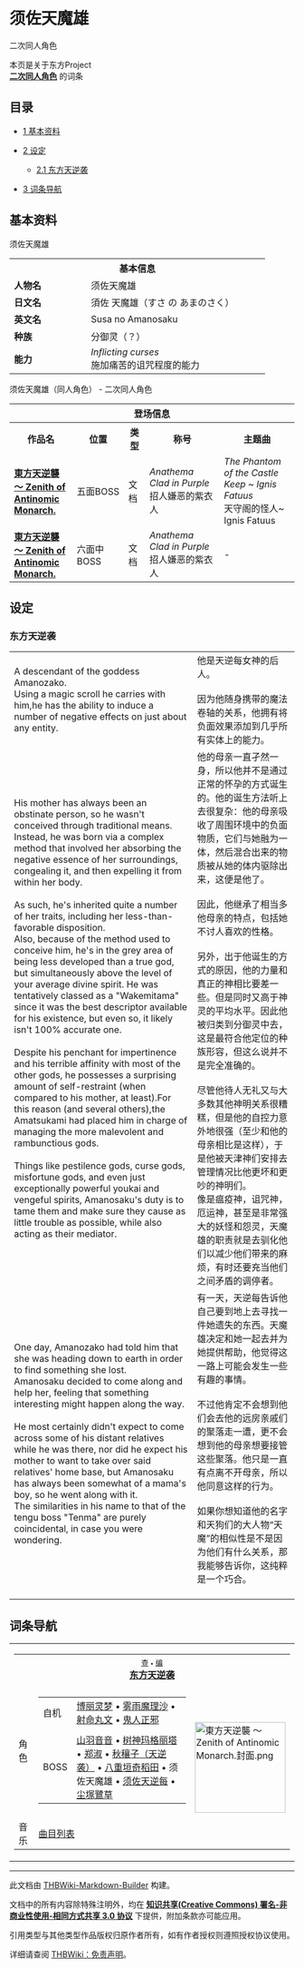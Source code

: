 # 须佐天魔雄

<!-- source html: G:\repos\THBWiki-Markdown-Builder\THBWikiMarkdown\Temp\main\4\48\ns0%3A%E9%A1%BB%E4%BD%90%E5%A4%A9%E9%AD%94%E9%9B%84.html -->

二次同人角色

本页是关于东方Project  
 **[二次同人角色](./二次角色列表.md)** 的词条

## 目录

- [1 基本资料](#基本资料)
- [2 设定](#设定)

  - [2.1 东方天逆袭](#东方天逆袭)



- [3 词条导航](#词条导航)





## 基本资料
[](./文件-须佐天魔雄.png.md)  [](./文件-须佐天魔雄.png.md)须佐天魔雄

<table>
<tbody><tr>
<th colspan="2">基本信息</th>
</tr>
<tr>
<td style="width:120px"><b>人物名</b></td><td style="min-width:300px">须佐天魔雄</td>
</tr><tr><td><b>日文名</b></td><td>須佐 天魔雄（すさ の あまのさく）</td></tr><tr><td><b>英文名</b></td><td>Susa no Amanosaku</td></tr><tr><td><b>种族</b></td><td>分御灵（？）</td></tr><tr><td><b>能力</b></td><td><i>Inflicting curses</i><br>施加痛苦的诅咒程度的能力</td></tr></tbody></table>

须佐天魔雄（同人角色） - 二次同人角色

<table>
<tbody><tr>
<th colspan="5">登场信息</th>
</tr><tr><th><b>作品名</b></th><th><b>位置</b></th><th><b>类型</b></th><th><b>称号</b></th><th><b>主题曲</b></th></tr><tr><td rowspan="1" style="width:120px"><b><a href="./東方天逆襲_～_Zenith_of_Antinomic_Monarch..md" title="東方天逆襲 ～ Zenith of Antinomic Monarch.">東方天逆襲 ～ Zenith of Antinomic Monarch.</a></b></td><td style="width:130px">五面BOSS</td><td class="bg-color-danger-30" style="width:30px;">文档</td><td style="width:180px"><i>Anathema Clad in Purple</i><br>招人嫌恶的紫衣人</td><td style="width:200px"><i>The Phantom of the Castle Keep ~ Ignis Fatuus</i><br>天守阁的怪人~ Ignis Fatuus</td></tr>
<tr><td rowspan="1" style="width:120px"><b><a href="./東方天逆襲_～_Zenith_of_Antinomic_Monarch..md" title="東方天逆襲 ～ Zenith of Antinomic Monarch.">東方天逆襲 ～ Zenith of Antinomic Monarch.</a></b></td><td style="width:130px">六面中BOSS</td><td class="bg-color-danger-30" style="width:30px;">文档</td><td style="width:180px"><i>Anathema Clad in Purple</i><br>招人嫌恶的紫衣人</td><td style="width:200px">-</td></tr></tbody></table>



## 设定

### 东方天逆袭

<table><tbody><tr class="tt-content" id="东方天逆袭-1" data-pos="&#91;&quot;\u4e1c\u65b9\u5929\u9006\u88ad&quot;,1&#93;"><td class="tt-ja" lang="ja"><div class="poem">A descendant of the goddess Amanozako.<br>Using a magic scroll he carries with him,he has the ability to induce a number of negative effects on just about any entity.</div></td><td class="tt-zh" lang="zh"><div class="poem">他是天逆每女神的后人。<br><br>因为他随身携带的魔法卷轴的关系，他拥有将负面效果添加到几乎所有实体上的能力。</div></td></tr><tr class="tt-content" id="东方天逆袭-2" data-pos="&#91;&quot;\u4e1c\u65b9\u5929\u9006\u88ad&quot;,2&#93;"><td class="tt-ja" lang="ja"><div class="poem">His mother has always been an obstinate person, so he wasn't conceived through traditional means. Instead, he was born via a complex method that involved her absorbing the negative essence of her surroundings, congealing it, and then expelling it from within her body.<br><br>As such, he's inherited quite a number of her traits, including her less-than-favorable disposition.<br>Also, because of the method used to conceive him, he's in the grey area of being less developed than a true god, but simultaneously above the level of your average divine spirit. He was tentatively classed as a "Wakemitama" since it was the best descriptor available for his existence, but even so, it likely isn't 100% accurate one.<br><br>Despite his penchant for impertinence and his terrible affinity with most of the other gods, he possesses a surprising amount of self-restraint (when compared to his mother, at least).For this reason (and several others),the Amatsukami had placed him in charge of managing the more malevolent and rambunctious gods.<br><br>Things like pestilence gods, curse gods, misfortune gods, and even just exceptionally powerful youkai and vengeful spirits, Amanosaku's duty is to tame them and make sure they cause as little trouble as possible, while also acting as their mediator.</div></td><td class="tt-zh" lang="zh"><div class="poem">他的母亲一直孑然一身，所以他并不是通过正常的怀孕的方式诞生的。他的诞生方法听上去很复杂：他的母亲吸收了周围环境中的负面物质，它们与她融为一体，然后混合出来的物质被从她的体内驱除出来，这便是他了。<br><br>因此，他继承了相当多他母亲的特点，包括她不讨人喜欢的性格。<br><br>另外，出于他诞生的方式的原因，他的力量和真正的神相比要差一些。但是同时又高于神灵的平均水平。因此他被归类到分御灵中去，这是最符合他定位的种族形容，但这么说并不是完全准确的。<br><br>尽管他待人无礼又与大多数其他神明关系很糟糕，但是他的自控力意外地很强（至少和他的母亲相比是这样），于是他被天津神们安排去管理情况比他更坏和更吵的神明们。<br>像是瘟疫神，诅咒神，厄运神，甚至是非常强大的妖怪和怨灵，天魔雄的职责就是去驯化他们以减少他们带来的麻烦，有时还要充当他们之间矛盾的调停者。</div></td></tr><tr class="tt-content" id="东方天逆袭-3" data-pos="&#91;&quot;\u4e1c\u65b9\u5929\u9006\u88ad&quot;,3&#93;"><td class="tt-ja" lang="ja"><div class="poem">One day, Amanozako had told him that she was heading down to earth in order to find something she lost.<br>Amanosaku decided to come along and help her, feeling that something interesting might happen along the way.<br><br>He most certainly didn't expect to come across some of his distant relatives while he was there, nor did he expect his mother to want to take over said relatives' home base, but Amanosaku has always been somewhat of a mama's boy, so he went along with it.<br>The similarities in his name to that of the tengu boss "Tenma" are purely coincidental, in case you were wondering.</div></td><td class="tt-zh" lang="zh"><div class="poem">有一天，天逆每告诉他自己要到地上去寻找一件她遗失的东西。天魔雄决定和她一起去并为她提供帮助，他觉得这一路上可能会发生一些有趣的事情。<br><br>不过他肯定不会想到他们会去他的远房亲戚们的聚落走一遭，更不会想到他的母亲想要接管这些聚落。他只是一直有点离不开母亲，所以他同意这样的行为。<br><br>如果你想知道他的名字和天狗们的大人物“天魔”的相似性是不是因为他们有什么关系，那我能够告诉你，这纯粹是一个巧合。<br><br></div></td></tr></tbody></table>



## 词条导航
  
  

<table><tbody><tr><td><table cellspacing="0" class="nowraplinks mw-collapsible mw-collapsed" style="width:100%;;;"><tbody><tr><th style=";" colspan="3" class="navbox-title"><div class="navbar"><div class="noprint plainlinksneverexpand" style="background-color:transparent; padding:0; font-weight:normal; font-size:80%; white-space:nowrap;"><a href="./東方天逆襲_～_Zenith_of_Antinomic_Monarch.-导航.md" title="東方天逆襲 ～ Zenith of Antinomic Monarch./导航"><span style=";;border:none;" title="查看这个模板">查</span></a>&#160;<span style="font-size:80%;">•</span>&#160;<a href="/index.php?title=%E6%9D%B1%E6%96%B9%E5%A4%A9%E9%80%86%E8%A5%B2_%EF%BD%9E_Zenith_of_Antinomic_Monarch./%E5%AF%BC%E8%88%AA&amp;action=edit"><span style=";;border:none;" title="您可以编辑这个模板。请在储存变更之前先预览">编</span></a></div></div><span><a href="./東方天逆襲_～_Zenith_of_Antinomic_Monarch..md" title="東方天逆襲 ～ Zenith of Antinomic Monarch.">东方天逆袭</a></span></th></tr><tr><td></td></tr><tr><td class="navbox-group" style=";;">角色</td><td style=";;" class="navbox-list navbox-odd"><div></div><table cellspacing="0" class="nowraplinks navbox-subgroup" style="width:100%;;;;"><tbody><tr><td class="navbox-group" style=";;"><div>自机</div></td><td style=";;" class="navbox-list navbox-odd"><div><a href="./博丽灵梦.md" title="博丽灵梦">博丽灵梦</a> &#8226; <a href="./雾雨魔理沙.md" title="雾雨魔理沙">雾雨魔理沙</a> &#8226; <a href="./射命丸文.md" title="射命丸文">射命丸文</a> &#8226; <a href="./鬼人正邪.md" title="鬼人正邪">鬼人正邪</a></div></td></tr><tr><td></td></tr><tr><td class="navbox-group" style=";;"><div>BOSS</div></td><td style=";;" class="navbox-list navbox-even"><div><a href="./山羽音音.md" title="山羽音音">山羽音音</a> &#8226; <a href="./树神玛格丽塔.md" title="树神玛格丽塔">树神玛格丽塔</a> &#8226; <a href="./郑淑.md" title="郑淑">郑淑</a> &#8226; <a href="/index.php?title=%E7%A7%8B%E7%A9%B0%E5%AD%90%EF%BC%88%E5%A4%A9%E9%80%86%E8%A2%AD%EF%BC%89&amp;action=edit&amp;redlink=1" class="new" title="秋穰子（天逆袭）（页面不存在）">秋穰子（天逆袭）</a> &#8226; <a href="./八重垣奇稻田.md" title="八重垣奇稻田">八重垣奇稻田</a> &#8226; <a class="mw-selflink selflink">须佐天魔雄</a> &#8226; <a href="./须佐天逆每.md" title="须佐天逆每">须佐天逆每</a> &#8226; <a href="./尘塚鷺草.md" title="尘塚鷺草">尘塚鷺草</a></div></td></tr></tbody></table><div></div></td><td class="navbox-image" style="" rowspan="3"><a href="./文件-東方天逆襲_～_Zenith_of_Antinomic_Monarch.封面.png.md" class="image"><img alt="東方天逆襲 ～ Zenith of Antinomic Monarch.封面.png" src="https://upload.thwiki.cc/thumb/e/e3/%E6%9D%B1%E6%96%B9%E5%A4%A9%E9%80%86%E8%A5%B2_%EF%BD%9E_Zenith_of_Antinomic_Monarch.%E5%B0%81%E9%9D%A2.png/160px-%E6%9D%B1%E6%96%B9%E5%A4%A9%E9%80%86%E8%A5%B2_%EF%BD%9E_Zenith_of_Antinomic_Monarch.%E5%B0%81%E9%9D%A2.png" decoding="async" loading="lazy" width="160" height="160" srcset="https://upload.thwiki.cc/thumb/e/e3/%E6%9D%B1%E6%96%B9%E5%A4%A9%E9%80%86%E8%A5%B2_%EF%BD%9E_Zenith_of_Antinomic_Monarch.%E5%B0%81%E9%9D%A2.png/240px-%E6%9D%B1%E6%96%B9%E5%A4%A9%E9%80%86%E8%A5%B2_%EF%BD%9E_Zenith_of_Antinomic_Monarch.%E5%B0%81%E9%9D%A2.png 1.5x, https://upload.thwiki.cc/thumb/e/e3/%E6%9D%B1%E6%96%B9%E5%A4%A9%E9%80%86%E8%A5%B2_%EF%BD%9E_Zenith_of_Antinomic_Monarch.%E5%B0%81%E9%9D%A2.png/320px-%E6%9D%B1%E6%96%B9%E5%A4%A9%E9%80%86%E8%A5%B2_%EF%BD%9E_Zenith_of_Antinomic_Monarch.%E5%B0%81%E9%9D%A2.png 2x" data-file-width="1000" data-file-height="1000"></a></td></tr><tr><td></td></tr><tr><td class="navbox-group" style=";;">音乐</td><td style=";;" class="navbox-list navbox-even"><div><a href="/%E6%9D%B1%E6%96%B9%E5%A4%A9%E9%80%86%E8%A5%B2_%EF%BD%9E_Zenith_of_Antinomic_Monarch.#曲目列表" title="東方天逆襲 ～ Zenith of Antinomic Monarch.">曲目列表</a></div></td></tr></tbody></table></td></tr></tbody></table>


  
  

  





---

此文档由 [THBWiki-Markdown-Builder](https://github.com/Delsin-Yu/THBWiki-Markdown-Builder) 构建。

文档中的所有内容除特殊注明外，均在 [**知识共享(Creative Commons) 署名-非商业性使用-相同方式共享 3.0 协议**](https://creativecommons.org/licenses/by-sa/3.0/deed.zh-hans) 下提供，附加条款亦可能应用。

引用类型与其他类型作品版权归原作者所有，如有作者授权则遵照授权协议使用。

详细请查阅 [THBWiki：免责声明](https://thbwiki.cc/THBWiki:%E5%85%8D%E8%B4%A3%E5%A3%B0%E6%98%8E)。

